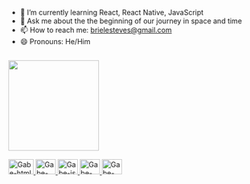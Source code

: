 

- 🌱 I’m currently learning React, React Native, JavaScript
- 💬 Ask me about the the beginning of our journey in space and time
- 📫 How to reach me: brielesteves@gmail.com
- 😄 Pronouns: He/Him


##
  <div>
    <a href= "https://github.com/ichbingabe">
      <img height="180em" style ="max-width: 100%" src="https://github-readme-stats.vercel.app/api?username=ichbingabe&count_private=true&show_icons=true&theme=radical">
  </div>
 
 
  <div style="display: inline_block"><br>
    
  <img allign="center" alt="Gabe-html" height="30" width="50" src="https://cdn.jsdelivr.net/gh/devicons/devicon/icons/html5/html5-original.svg">
  <img allign="center" alt="Gabe-css" height="30" width="40" src="https://cdn.jsdelivr.net/gh/devicons/devicon/icons/css3/css3-original.svg">
  <img allign="center" alt="Gabe-js" height="30" width="40" src="https://cdn.jsdelivr.net/gh/devicons/devicon/icons/javascript/javascript-original.svg">
  <img allign="center" alt="Gabe-react" height="30" width="40" src="https://cdn.jsdelivr.net/gh/devicons/devicon/icons/react/react-original.svg">
  <img allign="center" alt="Gabe-csharp" height="30" width="40" src="https://cdn.jsdelivr.net/gh/devicons/devicon/icons/csharp/csharp-plain.svg">
  
  </div>
  

